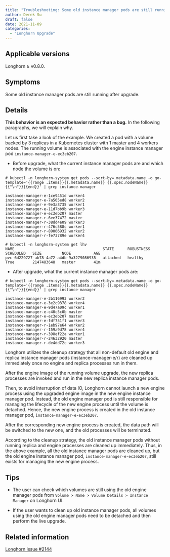 ```yaml
---
title: "Troubleshooting: Some old instance manager pods are still running after upgrade"
author: Derek Su
draft: false
date: 2021-11-09
categories:
  - "Longhorn Upgrade"
---
```


## Applicable versions

Longhorn ≥ v0.8.0.

## Symptoms

Some old instance manager pods are still running after upgrade.

## Details

**This behavior is an expected behavior rather than a bug.** In the following paragraphs, we will explain why.

Let us first take a look of the example. We created a pod with a volume backed by 3 replicas in a Kubernetes cluster with 1 master and 4 workers nodes. The running volume is associated with the engine instance manager pod `instance-manager-e-ec3eb207`.

- Before upgrade, what the current instance manager pods are and which node the volume is on:
```
# kubectl -n longhorn-system get pods --sort-by=.metadata.name -o go-template='{{range .items}}{{.metadata.name}} {{.spec.nodeName}}{{"\n"}}{{end}}' | grep instance-manager

instance-manager-e-1ce9451d worker4
instance-manager-e-7a505ed8 worker2
instance-manager-e-9e3a3735 worker1
instance-manager-e-11d7bb9b worker3
instance-manager-e-ec3eb207 master
instance-manager-r-6ee37472 master
instance-manager-r-38dd4e09 worker3
instance-manager-r-476c588c worker1
instance-manager-r-89006932 worker2
instance-manager-r-fe73789e worker4

# kubectl -n longhorn-system get lhv
NAME                                       STATE      ROBUSTNESS   SCHEDULED   SIZE         NODE          AGE
pvc-6d229727-ab78-4a72-a4db-9a3279086935   attached   healthy      True        2147483648   master        41m
```

- After upgrade, what the current instance manager pods are:
```
# kubectl -n longhorn-system get pods --sort-by=.metadata.name -o go-template='{{range .items}}{{.metadata.name}} {{.spec.nodeName}}{{"\n"}}{{end}}' | grep instance-manager

instance-manager-e-3b116993 worker2
instance-manager-e-3e2c9378 worker4
instance-manager-e-9d47a09c worker1
instance-manager-e-c40c5c0b master
instance-manager-e-ec3eb207 master
instance-manager-e-fdf751f1 worker3
instance-manager-r-1eb97e64 worker2
instance-manager-r-159a9d78 worker4
instance-manager-r-398ef22a worker1
instance-manager-r-24632920 master
instance-manager-r-de4dd72c worker3
```

Longhorn utilizes the cleanup strategy that all non-default old engine and replica instance manager pods (instance-manager-e/r) are cleaned up immediately once no engine and replica processes run in them.

After the engine image of the running volume upgrade, the new replica processes are invoked and run in the new replica instance manager pods.

Then, to avoid interruption of data IO, Longhorn cannot launch a new engine process using the upgraded engine image in the new engine instance manager pod. Instead, the old engine manager pod is still responsible for managing the lifecycle of the new engine process until the volume is detached. Hence, the new engine process is created in the old instance manager pod, `instance-manager-e-ec3eb207`.

After the corresponding new engine process is created, the data path will be switched to the new one, and the old processes will be terminated.

According to the cleanup strategy, the old instance manager pods without running replica and engine processes are cleaned up immediately. Thus, in the above example, all the old instance manager pods are cleaned up, but the old engine instance manager pod, `instance-manager-e-ec3eb207`, still exists for managing the new engine process.

## Tips

- The user can check which volumes are still using the old engine manager pods from `Volume > Name > Volume Details > Instance Manager` on Longhorn UI.

- If the user wants to clean up old instance manager pods, all volumes using the old engine manager pods need to be detached and then perform the live upgrade.

## Related information

[Longhorn issue #2144](https://github.com/longhorn/longhorn/issues/2144)
